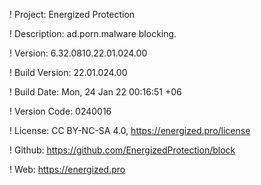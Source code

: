 ! Project: Energized Protection

! Description: ad.porn.malware blocking.

! Version: 6.32.0810.22.01.024.00

! Build Version: 22.01.024.00

! Build Date: Mon, 24 Jan 22 00:16:51 +06

! Version Code: 0240016

! License: CC BY-NC-SA 4.0, https://energized.pro/license

! Github: https://github.com/EnergizedProtection/block

! Web: https://energized.pro
